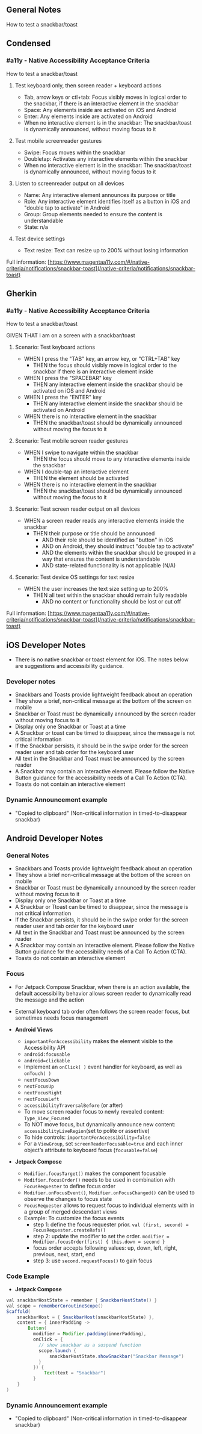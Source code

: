 ## General Notes

How to test a snackbar/toast

## Condensed

### #a11y - Native Accessibility Acceptance Criteria

How to test a snackbar/toast

1. Test keyboard only, then screen reader + keyboard actions

   - Tab, arrow keys or ctl+tab: Focus visibly moves in logical order to the snackbar, if there is an interactive element in the snackbar
   - Space: Any elements inside are activated on iOS and Android
   - Enter: Any elements inside are activated on Android
   - When no interactive element is in the snackbar: The snackbar/toast is dynamically announced, without moving focus to it

2. Test mobile screenreader gestures

   - Swipe: Focus moves within the snackbar
   - Doubletap: Activates any interactive elements within the snackbar
   - When no interactive element is in the snackbar: The snackbar/toast is dynamically announced, without moving focus to it

3. Listen to screenreader output on all devices

   - Name: Any interactive element announces its purpose or title
   - Role: Any interactive element identifies itself as a button in iOS and "double tap to activate" in Android
   - Group: Group elements needed to ensure the content is understandable
   - State: n/a

4. Test device settings

   - Text resize: Text can resize up to 200% without losing information

Full information: [https://www.magentaa11y.com/#/native-criteria/notifications/snackbar-toast](/native-criteria/notifications/snackbar-toast)

## Gherkin

### #a11y - Native Accessibility Acceptance Criteria

How to test a snackbar/toast

GIVEN THAT I am on a screen with a snackbar/toast

1. Scenario: Test keyboard actions

   - WHEN I press the "TAB" key, an arrow key, or "CTRL+TAB" key 
      - THEN the focus should visibly move in logical order to the snackbar if there is an interactive element inside 
   - WHEN I press the "SPACEBAR" key 
      - THEN any interactive element inside the snackbar should be activated on iOS and Android 
   - WHEN I press the "ENTER" key 
      - THEN any interactive element inside the snackbar should be activated on Android 
   - WHEN there is no interactive element in the snackbar 
      - THEN the snackbar/toast should be dynamically announced without moving the focus to it 

2. Scenario: Test mobile screen reader gestures

   - WHEN I swipe to navigate within the snackbar 
      - THEN the focus should move to any interactive elements inside the snackbar 
   - WHEN I double-tap an interactive element
      - THEN the element should be activated 
   - WHEN there is no interactive element in the snackbar 
      - THEN the snackbar/toast should be dynamically announced without moving the focus to it 

3. Scenario: Test screen reader output on all devices

   - WHEN a screen reader reads any interactive elements inside the snackbar 
      - THEN their purpose or title should be announced 
         - AND their role should be identified as "button" in iOS 
         - AND on Android, they should instruct "double tap to activate" 
         - AND the elements within the snackbar should be grouped in a way that ensures the content is understandable 
         - AND state-related functionality is not applicable (N/A) 

4. Scenario: Test device OS settings for text resize

   - WHEN the user increases the text size setting up to 200% 
      - THEN all text within the snackbar should remain fully readable
         - AND no content or functionality should be lost or cut off 

Full information: [https://www.magentaa11y.com/#/native-criteria/notifications/snackbar-toast](/native-criteria/notifications/snackbar-toast)

## iOS Developer Notes

   - There is no native snackbar or toast element for iOS. The notes below are suggestions and accessibility guidance.

### Developer notes

   - Snackbars and Toasts provide lightweight feedback about an operation
   - They show a brief, non-critical message at the bottom of the screen on mobile
   - Snackbar or Toast must be dynamically announced by the screen reader without moving focus to it
   - Display only one Snackbar or Toast at a time
   - A Snackbar or toast can be timed to disappear, since the message is not critical information
   - If the Snackbar persists, it should be in the swipe order for the screen reader user and tab order for the keyboard user
   - All text in the Snackbar and Toast must be announced by the screen reader
   - A Snackbar may contain an interactive element. Please follow the Native Button guidance for the accessibility needs of a Call To Action (CTA).
   - Toasts do not contain an interactive element

### Dynamic Announcement example

   - "Copied to clipboard" (Non-critical information in timed-to-disappear snackbar)

## Android Developer Notes
### General Notes

   - Snackbars and Toasts provide lightweight feedback about an operation
   - They show a brief non-critical message at the bottom of the screen on mobile
   - Snackbar or Toast must be dynamically announced by the screen reader without moving focus to it
   - Display only one Snackbar or Toast at a time
   - A Snackbar or Ttoast can be timed to disappear, since the message is not critical information
   - If the Snackbar persists, it should be in the swipe order for the screen reader user and tab order for the keyboard user
   - All text in the Snackbar and Toast must be announced by the screen reader
   - A Snackbar may contain an interactive element. Please follow the Native Button guidance for the accessibility needs of a Call To Action (CTA).
   - Toasts do not contain an interactive element

### Focus

   - For Jetpack Compose Snackbar, when there is an action available, the default accessibility behavior allows screen reader to dynamically read the message and the action
   - External keyboard tab order often follows the screen reader focus, but sometimes needs focus management

   - **Android Views**

      - `importantForAccessibility` makes the element visible to the Accessibility API
      - `android:focusable`
      - `android=clickable`
      - Implement an `onClick( )` event handler for keyboard, as well as `onTouch( )`
      - `nextFocusDown`
      - `nextFocusUp`
      - `nextFocusRight`
      - `nextFocusLeft`
      - `accessibilityTraversalBefore` (or after)
      - To move screen reader focus to newly revealed content: `Type_View_Focused`
      - To NOT move focus, but dynamically announce new content: `accessibilityLiveRegion`(set to polite or assertive)
      - To hide controls: `importantForAccessibility=false`
      - For a `ViewGroup`, set `screenReaderFocusable=true` and each inner object’s attribute to keyboard focus (`focusable=false`)

   - **Jetpack Compose**

      - `Modifier.focusTarget()` makes the component focusable
      - `Modifier.focusOrder()` needs to be used in combination with `FocusRequester` to define focus order
      - `Modifier.onFocusEvent()`, `Modifier.onFocusChanged()` can be used to observe the changes to focus state
      - `FocusRequester` allows to request focus to individual elements with in a group of merged descendant views
      - Example: To customize the focus events
         - step 1: define the focus requester prior. `val (first, second) = FocusRequester.createRefs()`
         - step 2: update the modifier to set the order. `modifier = Modifier.focusOrder(first) { this.down = second }`
         - focus order accepts following values: up, down, left, right, previous, next, start, end
         - step 3: use `second.requestFocus()` to gain focus

### Code Example

   - **Jetpack Compose**

```java
val snackbarHostState = remember { SnackbarHostState() }
val scope = rememberCoroutineScope()
Scaffold(
    snackbarHost = { SnackbarHost(snackbarHostState) },
    content = { innerPadding ->
        Button(
          modifier = Modifier.padding(innerPadding),
          onClick = {
            // show snackbar as a suspend function
            scope.launch {
                snackbarHostState.showSnackbar("Snackbar Message")
            }
          }) {
              Text(text = "Snackbar")
          }
    }
)
```

### Dynamic Announcement example

   - "Copied to clipboard" (Non-critical information in timed-to-disappear snackbar)
